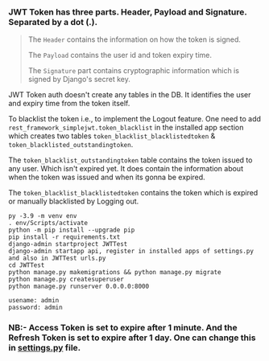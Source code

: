 ### JWT Token has three parts. **Header, Payload** and **Signature**. Separated by a dot (.).

>The `Header` contains the information on how the token is signed.
>
>The `Payload` contains the user id and token expiry time.
>
>The `Signature` part contains cryptographic information which is signed by Django's secret key.

JWT Token auth doesn't create any tables in the DB. It identifies the user and expiry time from the token itself.

To blacklist the token i.e., to implement the Logout feature. One need to add `rest_framework_simplejwt.token_blacklist` in the installed app section which creates two tables `token_blacklist_blacklistedtoken` & `token_blacklisted_outstandingtoken`.

The `token_blacklist_outstandingtoken` table contains the token issued to any user. Which isn't expired yet. It does contain the information about when the token was issued and when its gonna be expired.

The `token_blacklist_blacklistedtoken` contains the token which is expired or manually blacklisted by Logging out.

```
py -3.9 -m venv env
. env/Scripts/activate
python -m pip install --upgrade pip
pip install -r requirements.txt
django-admin startproject JWTTest
django-admin startapp api, register in installed apps of settings.py and also in JWTTest urls.py
cd JWTTest
python manage.py makemigrations && python manage.py migrate
python manage.py createsuperuser
python manage.py runserver 0.0.0.0:8000

```
    usename: admin
    password: admin
### NB:- Access Token is set to expire after 1 minute. And the Refresh Token is set to expire after 1 day. One can change this in [settings.py](/JWTTest/settings.py) file.
